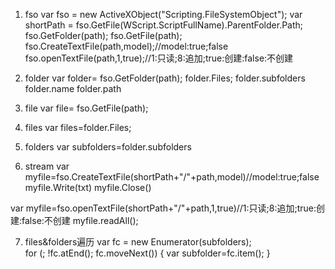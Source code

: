 1. fso
var fso = new ActiveXObject("Scripting.FileSystemObject");
var shortPath = fso.GetFile(WScript.ScriptFullName).ParentFolder.Path;
fso.GetFolder(path);
fso.GetFile(path);
fso.CreateTextFile(path,model);//model:true;false
fso.openTextFile(path,1,true);//1:只读;8:追加;true:创建:false:不创建

2. folder
var folder= fso.GetFolder(path);
folder.Files;
folder.subfolders
folder.name
folder.path
3. file
var file= fso.GetFile(path);

4. files
var files=folder.Files;
5. folders
var subfolders=folder.subfolders
6. stream
var myfile=fso.CreateTextFile(shortPath+"/"+path,model)//model:true;false
myfile.Write(txt)
myfile.Close()

var myfile=fso.openTextFile(shortPath+"/"+path,1,true)//1:只读;8:追加;true:创建:false:不创建
myfile.readAll();

7. files&folders遍历
var fc = new Enumerator(subfolders);  
for (; !fc.atEnd(); fc.moveNext()) {
	var subfolder=fc.item();
}



